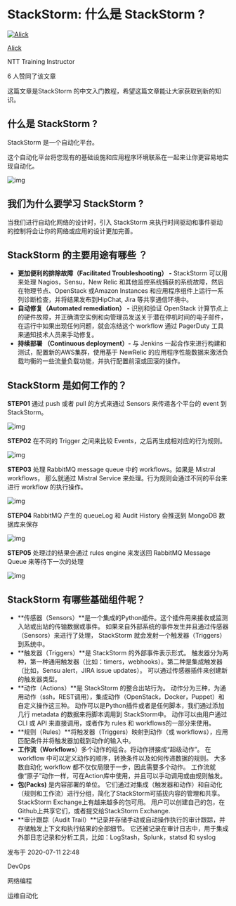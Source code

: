 # StackStorm: 什么是 StackStorm ?

[![Alick](https://pic1.zhimg.com/v2-dbef45c87efefb08aaa189cda1c490af_xs.jpg?source=172ae18b)](https://www.zhihu.com/people/Alick.Li)

[Alick](https://www.zhihu.com/people/Alick.Li)



NTT Training Instructor



6 人赞同了该文章

这篇文章是StackStorm 的中文入门教程，希望这篇文章能让大家获取到新的知识。

## 什么是 StackStorm ?

StackStorm 是一个自动化平台。

这个自动化平台将您现有的基础设施和应用程序环境联系在一起来让你更容易地实现自动化。

![img](https://pic4.zhimg.com/v2-2b4e88c721e69c43b2c4327452a85c7b_b.jpg)

## 我们为什么要学习 StackStorm ?

当我们进行自动化网络的设计时，引入 StackStorm 来执行时间驱动和事件驱动的控制将会让你的网络或应用的设计更加完善。

## StackStorm 的主要用途有哪些 ？

- **更加便利的排除故障（Facilitated Troubleshooting） -** StackStorm 可以用来处理 Nagios，Sensu，New Relic 和其他监控系统捕获的系统故障，然后在物理节点、OpenStack 或Amazon Instances 和应用程序组件上运行一系列诊断检查，并将结果发布到HipChat, Jira 等共享通信环境中。
- **自动修复（Automated remediation） -** 识别和验证 OpenStack 计算节点上的硬件故障，并正确清空实例和向管理员发送关于潜在停机时间的电子邮件，在运行中如果出现任何问题，就会冻结这个 workflow 通过 PagerDuty 工具来通知技术人员来手动修复。
- **持续部署 （Continuous deployment）-** 与 Jenkins 一起合作来进行构建和测试，配置新的AWS集群，使用基于 NewRelic 的应用程序性能数据来激活负载均衡的一些流量负载功能，并执行配置前滚或回滚的操作。

## StackStorm 是如何工作的？

**STEP01** 通过 push 或者 pull 的方式来通过 Sensors 来传递各个平台的 event 到 StackStorm。

![img](https://pic4.zhimg.com/80/v2-096c2993136722029e9528cf24cbef8f_1440w.jpg)

**STEP02** 在不同的 Trigger 之间来比较 Events，之后再生成相对应的行为规则。

![img](https://pic2.zhimg.com/80/v2-35d3223b42820b65beb23e7f2bc3ded1_1440w.jpg)

**STEP03** 处理 RabbitMQ message queue 中的 workflows。如果是 Mistral workflows， 那么就通过 Mistral Service 来处理。行为规则会通过不同的平台来进行 workflow 的执行操作。

![img](https://pic3.zhimg.com/80/v2-9d76836e5ba9b97bcc8bd4a31f041246_1440w.jpg)

**STEP04** RabbitMQ 产生的 queueLog 和 Audit History 会推送到 MongoDB 数据库来保存

![img](https://pic3.zhimg.com/80/v2-f76c13a7d98fbb8e67e56dbfdc24b34e_1440w.jpg)

**STEP05** 处理过的结果会通过 rules engine 来发送回 RabbitMQ Message Queue 来等待下一次的处理

![img](https://pic2.zhimg.com/80/v2-5bd7244486495a4efa33d77de05378c5_1440w.jpg)

## StackStorm 有哪些基础组件呢？

- **传感器（Sensors）**是一个集成的Python插件。这个插件用来接收或监测入站或出站的传输数据或事件。 如果来自外部系统的事件发生并且通过传感器（Sensors）来进行了处理， StackStorm 就会发射一个触发器（Triggers）到系统中。
- **触发器（Triggers）**是 StackStorm 的外部事件表示形式。 触发器分为两种，第一种通用触发器（比如：timers，webhooks）。第二种是集成触发器（比如，Sensu alert，JIRA issue updates）。 可以通过传感器插件来创建新的触发器类型。
- **动作（Actions）**是 StackStorm 的整合出站行为。 动作分为三种，为通用动作（ssh，REST调用），集成动作（OpenStack，Docker，Puppet）和自定义操作这三种。 动作可以是Python插件或者是任何脚本，我们通过添加几行 metadata 的数据来将脚本调用到 StackStorm中。 动作可以由用户通过 CLI 或 API 来直接调用，或者作为 rules 和 workflows的一部分来使用。
- **规则（Rules）**将触发器（Triggers）映射到动作（或 workflows），应用匹配条件并将触发器加载到动作的输入中。
- **工作流（Workflows**）多个动作的组合。将动作拼接成“超级动作”。 在 workflow 中可以定义动作的顺序，转换条件以及如何传递数据的规则。 大多数自动化 workflow 都不仅仅局限于一步，因此需要多个动作。 工作流就像“原子”动作一样，可在Action库中使用，并且可以手动调用或由规则触发。
- **包(Packs)** 是内容部署的单位。 它们通过对集成（触发器和动作）和自动化（规则和工作流）进行分组，简化了StackStorm可插拔内容的管理和共享。 StackStorm Exchange上有越来越多的包可用。 用户可以创建自己的包，在Github上共享它们，或者提交给StackStorm Exchange.
- **审计跟踪（Audit Trail）**记录并存储手动或自动操作执行的审计跟踪，并存储触发上下文和执行结果的全部细节。 它还被记录在审计日志中，用于集成外部日志记录和分析工具，比如：LogStash，Splunk，statsd 和 syslog

发布于 2020-07-11 22:48

DevOps

网络编程

运维自动化